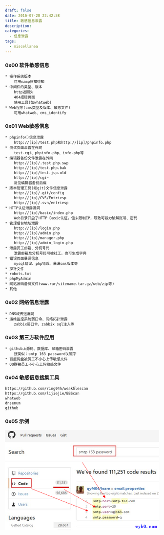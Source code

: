 ```yaml
---
draft: false
date: 2016-07-28 22:42:58
title: 敏感信息泄露
description: 
categories:
  - 信息泄露
tags:
  - miscellanea
---
```


### 0x00 软件敏感信息
```
* 操作系统版本
    可用namp扫描得知
* 中间件的类型、版本
    http返回头
    404报错页面
    使用工具(如whatweb)
* Web程序(cms类型及版本、敏感文件)
    可用whatweb、cms_identify
```

### 0x01 Web敏感信息
```
* phpinfo()信息泄露
    http://[ip]/test.php和http://[ip]/phpinfo.php
* 测试页面泄露在外网
    test.cgi、phpinfo.php、info.php等
* 编辑器备份文件泄露在外网
    http://[ip]/.test.php.swp
    http://[ip]/test.php.bak
    http://[ip]/test.jsp.old
    http://[ip]/cgi~
    常见编辑器备份后缀
* 版本管理工具(如git)文件信息泄露
    http://[ip]/.git/config
    http://[ip]/CVS/Entriesp
    http://[ip]/.svn/entriesp
* HTTP认证泄露漏洞
    http://[ip]/basic/index.php
    Web目录开启了HTTP Basic认证，但未限制IP，导致可暴力破解账号、密码
* 管理后台地址泄露
    http://[ip]/login.php
    http://[ip]/admin.php
    http://[ip]/manager.php
    http://[ip]/admin_login.php
* 泄露员工邮箱、分机号码
    泄露邮箱及分机号码可被社工，也可生成字典
* 错误页面暴漏信息
    mysql错误、php错误、暴漏cms版本等
* 探针文件
* robots.txt
* phpMyAdmin
* 网站源码备份文件(www.rar/sitename.tar.gz/web/zip等)
* 其他
```

### 0x02 网络信息泄露
```
* DNS域传送漏洞
* 运维监控系统弱口令、网络拓扑泄露
    zabbix弱口令、zabbix sql注入等
```

### 0x03 第三方软件应用
```
* github上源码、数据库、邮箱密码泄露
    搜类似：smtp 163 password关键字
* 百度网盘被员工不小心上传敏感文件
* QQ群被员工不小心上传敏感文件
```

### 0x04 敏感信息搜集工具
```
https://github.com/ring04h/weakﬁlescan
https://github.com/lijiejie/BBScan
whatweb
dnsenum
github
```

### 0x05 示例
![敏感信息泄露](/img/post/sensitive_information_leakage.png)
